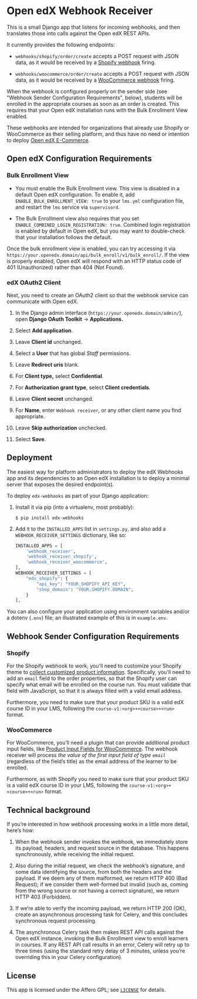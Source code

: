 # Open edX Webhook Receiver

This is a small Django app that listens for incoming webhooks, and
then translates those into calls against the Open edX REST APIs.

It currently provides the following endpoints:

* `webhooks/shopify/order/create` accepts a POST request with JSON
  data, as it would be received by a [Shopify
  webhook](https://help.shopify.com/en/manual/orders/notifications/webhooks)
  firing.

* `webhooks/woocommerce/order/create` accepts a POST request with JSON
  data, as it would be received by a [WooCommerce
  webhook](https://docs.woocommerce.com/document/webhooks/) firing.

When the webhook is configured properly on the sender side (see
"Webhook Sender Configuration Requirements", below), students will be
enrolled in the appropriate courses as soon as an order is
created. This requires that your Open edX installation runs with the
Bulk Enrollment View enabled.

These webhooks are intended for organizations that already use Shopify
or WooCommerce as their selling platform, and thus have no need or
intention to deploy [Open edX
E-Commerce](https://edx.readthedocs.io/projects/edx-installing-configuring-and-running/en/latest/ecommerce/).


## Open edX Configuration Requirements

### Bulk Enrollment View

* You must enable the Bulk Enrollment view. This view is disabled in a
  default Open edX configuration. To enable it, add
  `ENABLE_BULK_ENROLLMENT_VIEW: true` to your `lms.yml` configuration
  file, and restart the `lms` service via `supervisord`.

* The Bulk Enrollment view also requires that you set
  `ENABLE_COMBINED_LOGIN_REGISTRATION: true`. Combined login
  registration is enabled by default in Open edX, but you may want to
  double-check that your installation follows the default.

Once the bulk enrollment view is enabled, you can try accessing it via
`https://your.openedx.domain/api/bulk_enroll/v1/bulk_enroll/`. If the
view is properly enabled, Open edX will respond with an HTTP status
code of 401 (Unauthorized) rather than 404 (Not Found).

### edX OAuth2 Client

Next, you need to create an OAuth2 client so that the webhook
service can communicate with Open edX.

1. In the Django admin interface
   (`https://your.openedx.domain/admin/`), open **Django OAuth
   Toolkit** → **Applications.**

2. Select **Add application**.

3. Leave **Client id** unchanged.

4. Select a **User** that has global _Staff_ permissions.

5. Leave **Redirect uris** blank.

6. For **Client type,** select **Confidential**.

7. For **Authorization grant type**, select **Client credentials**.

8. Leave **Client secret** unchanged.

9. For **Name**, enter `Webhook receiver`, or any other client
   name you find appropriate.

10. Leave **Skip authorization** unchecked.

11. Select **Save**.


## Deployment

The easiest way for platform administrators to deploy the edX Webhooks
app and its dependencies to an Open edX installation is to deploy a
minimal server that exposes the desired endpoint(s).

To deploy `edx-webhooks` as part of your Django application:

1. Install it via pip (into a virtualenv, most probably):

    ```
    $ pip install edx-webhooks
    ```

2. Add it to the `INSTALLED_APPS` list in `settings.py`, and also add
   a `WEBHOOK_RECEIVER_SETTINGS` dictionary, like so:

    ```python
    INSTALLED_APPS = [
        'webhook_receiver',
        'webhook_receiver_shopify',
        'webhook_receiver_woocommerce',
    ],
    WEBHOOK_RECEIVER_SETTINGS = [
        "edx_shopify": {
            "api_key": "YOUR_SHOPIFY_API_KEY",
            "shop_domain": "YOUR.SHOPIFY.DOMAIN",
        }
    ],
    ```

You can also configure your application using environment variables
and/or a dotenv (`.env`) file; an illustrated example of this is in
`example.env`.

## Webhook Sender Configuration Requirements


### Shopify

For the Shopify webhook to work, you'll need to customize your Shopify
theme to [collect customized product
information](https://help.shopify.com/themes/customization/products/get-customization-information-for-products).
Specifically, you'll need to add an `email` field to the order
properties, so that the Shopify user can specify what email will be
enrolled on the course run.  You must validate that field with
JavaScript, so that it is always filled with a valid email address.

Furthermore, you need to make sure that your product SKU is a valid edX course
ID in your LMS, following the `course-v1:<org>+<course>+<run>` format.


### WooCommerce

For WooCommerce, you’ll need a plugin that can provide additional
product input fields, like [Product Input Fields for
WooCommerce](https://wordpress.org/plugins/product-input-fields-for-woocommerce/). The
webhook receiver will process *the value of the first input field of
type `email`*
(regardless of the field’s title) as the email address of the learner
to be enrolled.

Furthermore, as with Shopify you need to make sure that your product
SKU is a valid edX course ID in your LMS, following the
`course-v1:<org>+<course>+<run>` format.


## Technical background

If you’re interested in how webhook processing works in a little more
detail, here’s how:

1. When the webhook sender invokes the webhook, we immediately store
   its payload, headers, and request source in the database. This
   happens synchronously, while receiving the initial request.

2. Also during the initial request, we check the webhook’s signature,
   and some data identifying the source, from both the headers and the
   payload. If we deem any of them malformed, we return HTTP 400
   (Bad Request); if we consider them well-formed but invalid (such
   as, coming from the wrong source or not having a correct
   signature), we return HTTP 403 (Forbidden).

3. If we’re able to verify the incoming payload, we return HTTP 200
   (OK), create an asynchronous processing task for Celery, and this
   concludes synchronous request processing.

4. The asynchronous Celery task then makes REST API calls against the
   Open edX instance, invoking the Bulk Enrollment view to enroll
   learners in courses. If any REST API call results in an error,
   Celery will retry up to three times (using the standard retry delay
   of 3 minutes, unless you’re overriding this in your Celery
   configuration).


## License

This app is licensed under the Affero GPL; see [`LICENSE`](LICENSE) for
details.
